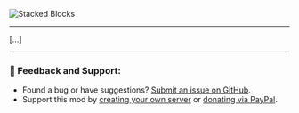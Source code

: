 ![Stacked Blocks](https://i.imgur.com/AT18kw7.png)

***

[...]

***

### 📝 Feedback and Support:

- Found a bug or have suggestions? [Submit an issue on GitHub](https://github.com/axperty/stackedblocks-supplementaries/issues/new).
- Support this mod by [creating your own server](https://url-shortener.curseforge.com/RVyce) or [donating via PayPal](https://paypal.me/kevgelhorn).